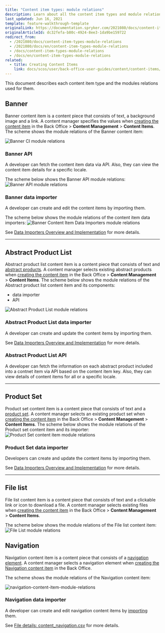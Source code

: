 ```yaml
---
title: "Content item types: module relations"
description: Learn about all the content item types and module relations used for them.
last_updated: Jun 16, 2021
template: feature-walkthrough-template
originalLink: https://documentation.spryker.com/2021080/docs/content-item-types-module-relations
originalArticleId: dc32fefa-b80c-4924-8ee3-1da9be159722
redirect_from:
  - /2021080/docs/content-item-types-module-relations
  - /2021080/docs/en/content-item-types-module-relations
  - /docs/content-item-types-module-relations
  - /docs/en/content-item-types-module-relations
related:
  - title: Creating Content Items
    link: docs/scos/user/back-office-user-guides/content/content-items/creating-content-items.html
---
```


This document describes each content item type and the modules relations used for them.

## Banner

Banner content item is a content piece that consists of text, a background image and a link. A content manager specifies the values when [creating the content item](/docs/scos/user/back-office-user-guides/content/content-items/creating-content-items.html#create-a-banner-content-item) in the Back Office > **Content Management** > **Content Items**.
The scheme shows the module relations of the Banner content item:

![Banner CI module relations](https://spryker.s3.eu-central-1.amazonaws.com/docs/Features/CMS/Content+Items/Content+Items+Types%3A+Module+Relations/banner-module-relations.png)

### Banner API

A developer can fetch the content item data via API. Also, they can view the content item details for a specific locale.

The scheme below shows the Banner API module relations:
![Banner API module relations](https://spryker.s3.eu-central-1.amazonaws.com/docs/Features/CMS/Content+Items/Content+Items+Types%3A+Module+Relations/banner-api-module-relations.png)

### Banner data importer

A developer can create and edit the content items by importing them.

The scheme below shows the module relations of the content item data importers:
![Banner Content Item Data Importers module relations](https://spryker.s3.eu-central-1.amazonaws.com/docs/Features/CMS/Content+Items/Content+Items+Types%3A+Module+Relations/banner-data-importers-module-relations.png)



See [Data Importers Overview and Implementation](/docs/scos/dev/data-import/data-importers-overview-and-implementation.html) for more details.

***

## Abstract Product List

Abstract product list content item is a content piece that consists of text and [abstract products](/docs/scos/user/features/product-feature-overview/product-feature-overview.html). A content manager selects existing abstract products when [creating the content item](/docs/scos/user/back-office-user-guides/content/content-items/creating-content-items.html#create-an-abstract-product-list-content-item) in the Back Office > **Content Management** > **Content Items**.
The scheme below shows the module relations of the Abstract product list content item and its components:

* data importer
* API

![Abstract Product List module relations](https://spryker.s3.eu-central-1.amazonaws.com/docs/Features/CMS/Content+Items/Content+Items+Types%3A+Module+Relations/abstract-product-list-module-relations.png)

### Abstract Product List data importer

A developer can create and update the content items by importing them.

See [Data Importers Overview and Implementation](/docs/scos/dev/data-import/data-importers-overview-and-implementation.html) for more details.

### Abstract Product List API

A developer can fetch the information on each abstract product included into a contnet item via API based on the content item key. Also, they can view details of content items for all or a specific locale.

***

## Product Set

Product set content item is a content piece that consists of text and a [product set](/docs/scos/user/features/product-sets-feature-overview.html). A content manager selects an existing product set when [creating the content item](/docs/scos/user/back-office-user-guides/content/content-items/creating-content-items.html#create-a-product-set-content-item) in the Back Office > **Content Management** > **Content Items**.
The scheme below shows the module relations of the Product set content item and its importer:
![Product Set content item module relations](https://spryker.s3.eu-central-1.amazonaws.com/docs/Features/CMS/Content+Items/Content+Items+Types%3A+Module+Relations/product-set-module-relations.png)

### Product Set data importer

Developers can create and update the content items by importing them.

See [Data Importers Overview and Implementation](/docs/scos/dev/data-import/data-importers-overview-and-implementation.html) for more details.

***

## File list

File list content item is a content piece that consists of text and a clickable link or icon to download a file. A content manager selects existing files when [creating the content item](/docs/scos/user/back-office-user-guides/content/content-items/creating-content-items.html#create-a-file-list-content-item) in the Back Office > **Content Management** > **Content Items**.

The scheme below shows the module relations of the File list content item:
![File List module relations](https://spryker.s3.eu-central-1.amazonaws.com/docs/Features/CMS/Content+Items/Content+Items+Types%3A+Module+Relations/file-list-module-relations.png)

## Navigation

Navigation content item is a content piece that consists of a [navigation element](/docs/scos/dev/feature-walkthroughs/content-items-feature-walkthrough/content-item-types-module-relations.html). A content manager selects a navigation element when [creating the Navigation content item](/docs/scos/user/back-office-user-guides/content/content-items/creating-content-items.html#create-a-navigation-content-item) in the Back Office.

The scheme shows the module relations of the Navigation content item:

![navigation-content-item-module-relations](https://confluence-connect.gliffy.net/embed/image/73472dc0-68f4-4bcd-a3ef-79c5ea1dcdbe.png?utm_medium=live&utm_source=custom)

### Navigation data importer

A developer can create and edit navigation content items by [importing](/docs/scos/dev/data-import/importing-data-with-a-configuration-file.html#console-commands-to-run-import) them.

See [File details: content_navigation.csv](/docs/scos/dev/data-import/data-import-categories/content-management/file-details-content-navigation.csv.html) for more details.
